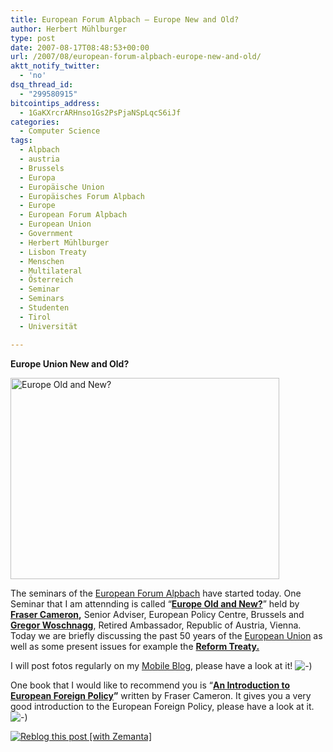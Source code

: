 ```yaml
---
title: European Forum Alpbach – Europe New and Old?
author: Herbert Mühlburger
type: post
date: 2007-08-17T08:48:53+00:00
url: /2007/08/european-forum-alpbach-europe-new-and-old/
aktt_notify_twitter:
  - 'no'
dsq_thread_id:
  - "299580915"
bitcointips_address:
  - 1GaKXrcrARHnso1Gs2PsPjaNSpLqcS6iJf
categories:
  - Computer Science
tags:
  - Alpbach
  - austria
  - Brussels
  - Europa
  - Europäische Union
  - Europäisches Forum Alpbach
  - Europe
  - European Forum Alpbach
  - European Union
  - Government
  - Herbert Mühlburger
  - Lisbon Treaty
  - Menschen
  - Multilateral
  - Österreich
  - Seminar
  - Seminars
  - Studenten
  - Tirol
  - Universität

---
```

**Europe Union New and Old?**

[<img class="aligncenter size-large wp-image-775" title="Europe Old and New?" src="http://178.79.139.40/wp-content/uploads/2010/01/image-upload-104-7643461-430x322.jpg" alt="Europe Old and New?" width="430" height="322" />][1]

The seminars of the <a title="European   Forum Alpbach" href="http://www.alpbach.org/" target="_blank">European Forum Alpbach</a> have started today. One Seminar that I am attennding is called “<a title="Europe Old and   New?" href="http://www.alpbach.org/index.php?id=284" target="_blank"><strong>Europe Old and New?</strong></a>” held by **<a title="Fraser Cameron" href="http://www.ndu.edu/inss/symposia/europe2001/cameron.htm" target="_blank">Fraser Cameron</a>,** Senior Adviser, European Policy Centre, Brussels and <a title="Gregor   Woschnagg" href="http://de.wikipedia.org/wiki/Gregor_Woschnagg" target="_blank"><strong>Gregor Woschnagg</strong></a>, Retired Ambassador, Republic of Austria, Vienna. Today we are briefly discussing the past 50 years of the <a title="European Union" href="http://europa.eu/abc/index_en.htm" target="_blank">European Union</a> as well as some present issues for example the **<a title="Reform Treaty" href="http://en.wikipedia.org/wiki/Reform_Treaty" target="_blank">Reform Treaty.</a>**

I will post fotos regularly on my <a title="My Mobile Blog" href="http://muehlburger.blogspot.com/" target="_blank">Mobile Blog</a>, please have a look at it! ![-)][2]

One book that I would like to recommend you is “**<a title="An Introduction to European Foreign Policy" href="http://www.amazon.com/Introduction-European-Foreign-Policy/dp/0415407680/ref=sr_1_8/002-5905767-0340800?ie=UTF8&s=books&qid=1187342491&sr=8-8" target="_blank">An Introduction to European Foreign Policy</a>”** written by Fraser Cameron. It gives you a very good introduction to the European Foreign Policy, please have a look at it. ![-)][2]

<div class="zemanta-pixie">
  <a class="zemanta-pixie-a" title="Reblog this post [with Zemanta]" href="http://reblog.zemanta.com/zemified/544ecf60-5011-41c8-b0d4-4ab972f0014c/"><img class="zemanta-pixie-img" src="http://img.zemanta.com/reblog_e.png?x-id=544ecf60-5011-41c8-b0d4-4ab972f0014c" alt="Reblog this post [with Zemanta]" /></a><span class="zem-script more-related pretty-attribution"></span>
</div>

 [1]: http://178.79.139.40/wp-content/uploads/2010/01/image-upload-104-7643461.jpg
 [2]: file:///C:/Users/Herbert/Desktop/blogupdate/export-Dateien/icon_smile.gif